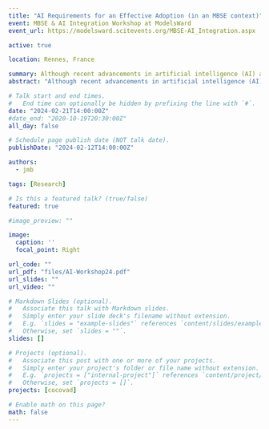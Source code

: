 ```yaml
---
title: "AI Requirements for an Effective Adoption (in an MBSE context)"
event: MBSE & AI Integration Workshop at ModelsWard
event_url: https://modelsward.scitevents.org/MBSE-AI_Integration.aspx

active: true

location: Rennes, France

summary: Although recent advancements in artificial intelligence (AI) and large language models (LLMs) have shown promise, there remain inherent challenges that hinder their widespread adoption in critical systems development and operation. This talk will outline the essential criteria that AI approaches must meet to be effectively integrated into Model-Based Systems Engineering (MBSE).
abstract: "Although recent advancements in artificial intelligence (AI) and large language models (LLMs) have shown promise, there remain inherent challenges that hinder their widespread adoption in critical systems development and operation. This talk will outline the essential criteria that AI approaches must meet to be effectively integrated into Model-Based Systems Engineering (MBSE)."

# Talk start and end times.
#   End time can optionally be hidden by prefixing the line with `#`.
date: "2024-02-21T14:00:00Z"
#date_end: "2020-10-19T20:30:00Z"
all_day: false

# Schedule page publish date (NOT talk date).
publishDate: "2024-02-12T14:00:00Z"

authors: 
  - jmb

tags: [Research]

# Is this a featured talk? (true/false)
featured: true

#image_preview: ""

image:
  caption: ''
  focal_point: Right

url_code: ""
url_pdf: "files/AI-Workshop24.pdf"
url_slides: ""
url_video: ""

# Markdown Slides (optional).
#   Associate this talk with Markdown slides.
#   Simply enter your slide deck's filename without extension.
#   E.g. `slides = "example-slides"` references `content/slides/example-slides.md`.
#   Otherwise, set `slides = ""`.
slides: []

# Projects (optional).
#   Associate this post with one or more of your projects.
#   Simply enter your project's folder or file name without extension.
#   E.g. `projects = ["internal-project"]` references `content/project/deep-learning/index.md`.
#   Otherwise, set `projects = []`.
projects: [cocovad]

# Enable math on this page?
math: false
---
```

